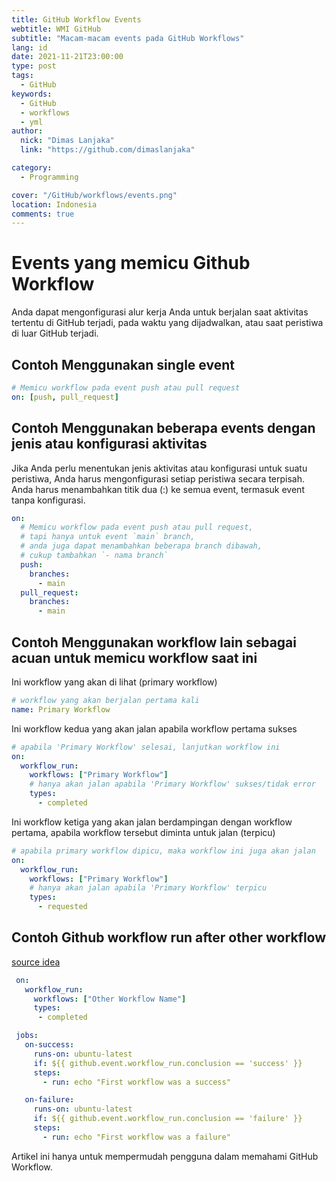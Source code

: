 ```yaml
---
title: GitHub Workflow Events
webtitle: WMI GitHub
subtitle: "Macam-macam events pada GitHub Workflows"
lang: id
date: 2021-11-21T23:00:00
type: post
tags:
  - GitHub
keywords:
  - GitHub
  - workflows
  - yml
author:
  nick: "Dimas Lanjaka"
  link: "https://github.com/dimaslanjaka"

category:
  - Programming

cover: "/GitHub/workflows/events.png"
location: Indonesia
comments: true
---
```


# Events yang memicu Github Workflow
Anda dapat mengonfigurasi alur kerja Anda untuk berjalan saat aktivitas tertentu di GitHub terjadi, pada waktu yang dijadwalkan, atau saat peristiwa di luar GitHub terjadi.

## Contoh Menggunakan single event
```yaml
# Memicu workflow pada event push atau pull request
on: [push, pull_request]
```
## Contoh Menggunakan beberapa events dengan jenis atau konfigurasi aktivitas
Jika Anda perlu menentukan jenis aktivitas atau konfigurasi untuk suatu peristiwa, Anda harus mengonfigurasi setiap peristiwa secara terpisah. Anda harus menambahkan titik dua (:) ke semua event, termasuk event tanpa konfigurasi.
```yaml
on:
  # Memicu workflow pada event push atau pull request,
  # tapi hanya untuk event `main` branch,
  # anda juga dapat menambahkan beberapa branch dibawah,
  # cukup tambahkan `- nama branch`
  push:
    branches:
      - main
  pull_request:
    branches:
      - main
```

## Contoh Menggunakan workflow lain sebagai acuan untuk memicu workflow saat ini
Ini workflow yang akan di lihat (primary workflow)
```yaml
# workflow yang akan berjalan pertama kali
name: Primary Workflow
```
Ini workflow kedua yang akan jalan apabila workflow pertama sukses
```yaml
# apabila 'Primary Workflow' selesai, lanjutkan workflow ini
on:
  workflow_run:
    workflows: ["Primary Workflow"]
    # hanya akan jalan apabila 'Primary Workflow' sukses/tidak error
    types:
      - completed
```
Ini workflow ketiga yang akan jalan berdampingan dengan workflow pertama, apabila workflow tersebut diminta untuk jalan (terpicu)
```yaml
# apabila primary workflow dipicu, maka workflow ini juga akan jalan
on:
  workflow_run:
    workflows: ["Primary Workflow"]
    # hanya akan jalan apabila 'Primary Workflow' terpicu
    types:
      - requested
```

## Contoh Github workflow run after other workflow
[source idea](https://stackoverflow.com/a/67534920)
```yaml
 on:
   workflow_run:
     workflows: ["Other Workflow Name"]
     types:
      - completed

 jobs:
   on-success:
     runs-on: ubuntu-latest
     if: ${{ github.event.workflow_run.conclusion == 'success' }}
     steps:
       - run: echo "First workflow was a success"

   on-failure:
     runs-on: ubuntu-latest
     if: ${{ github.event.workflow_run.conclusion == 'failure' }}
     steps:
       - run: echo "First workflow was a failure"
```

Artikel ini hanya untuk mempermudah pengguna dalam memahami GitHub Workflow.
